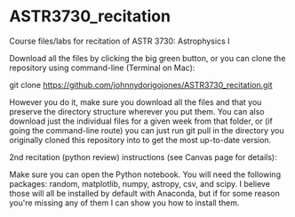 # ASTR3730_recitation

Course files/labs for recitation of ASTR 3730: Astrophysics I

Download all the files by clicking the big green button, or you can clone the repository using command-line (Terminal on Mac):

git clone https://github.com/johnnydorigojones/ASTR3730_recitation.git

However you do it, make sure you download all the files and that you preserve the directory structure wherever you put them. You can also download just the individual files for a given week from that folder, or (if going the command-line route) you can just run git pull in the directory you originally cloned this repository into to get the most up-to-date version.


2nd recitation (python review) instructions (see Canvas page for details):

Make sure you can open the Python notebook. You will need the following packages: random, matplotlib, numpy, astropy, csv, and scipy. I believe those will all be installed by default with Anaconda, but if for some reason you're missing any of them I can show you how to install them.

